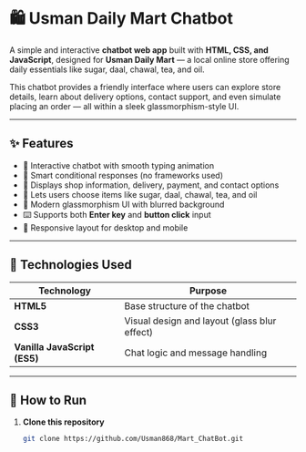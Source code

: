 # 🛍️ Usman Daily Mart Chatbot

A simple and interactive **chatbot web app** built with **HTML, CSS, and JavaScript**, designed for **Usman Daily Mart** — a local online store offering daily essentials like sugar, daal, chawal, tea, and oil.

This chatbot provides a friendly interface where users can explore store details, learn about delivery options, contact support, and even simulate placing an order — all within a sleek glassmorphism-style UI.

---

## ✨ Features

- 💬 Interactive chatbot with smooth typing animation  
- 🧠 Smart conditional responses (no frameworks used)  
- 🏪 Displays shop information, delivery, payment, and contact options  
- 🛒 Lets users choose items like sugar, daal, chawal, tea, and oil  
- 🎨 Modern glassmorphism UI with blurred background  
- ⌨️ Supports both **Enter key** and **button click** input  
- 📱 Responsive layout for desktop and mobile  

---

## 🧰 Technologies Used

| Technology | Purpose |
|-------------|----------|
| **HTML5** | Base structure of the chatbot |
| **CSS3** | Visual design and layout (glass blur effect) |
| **Vanilla JavaScript (ES5)** | Chat logic and message handling |

---
## 🚀 How to Run

1. **Clone this repository**
   ```bash
   git clone https://github.com/Usman868/Mart_ChatBot.git

